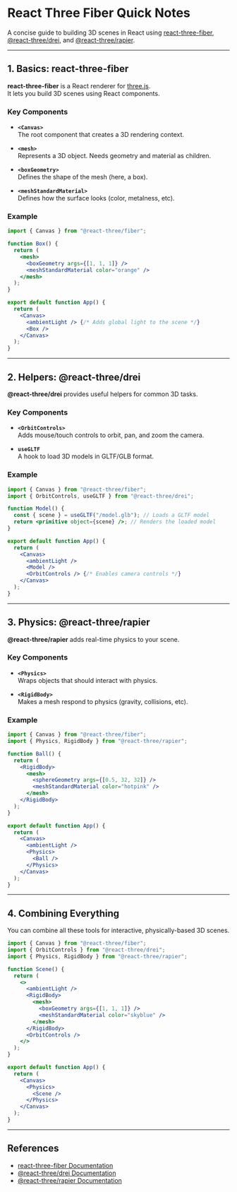 # React Three Fiber Quick Notes

A concise guide to building 3D scenes in React using [react-three-fiber](https://docs.pmnd.rs/react-three-fiber), [@react-three/drei](https://github.com/pmndrs/drei), and [@react-three/rapier](https://github.com/pmndrs/react-three-rapier).

---

## 1. Basics: react-three-fiber

**react-three-fiber** is a React renderer for [three.js](https://threejs.org/).  
It lets you build 3D scenes using React components.

### Key Components

- **`<Canvas>`**  
  The root component that creates a 3D rendering context.

- **`<mesh>`**  
  Represents a 3D object. Needs geometry and material as children.

- **`<boxGeometry>`**  
  Defines the shape of the mesh (here, a box).

- **`<meshStandardMaterial>`**  
  Defines how the surface looks (color, metalness, etc).

### Example

```jsx
import { Canvas } from "@react-three/fiber";

function Box() {
  return (
    <mesh>
      <boxGeometry args={[1, 1, 1]} />
      <meshStandardMaterial color="orange" />
    </mesh>
  );
}

export default function App() {
  return (
    <Canvas>
      <ambientLight /> {/* Adds global light to the scene */}
      <Box />
    </Canvas>
  );
}
```

---

## 2. Helpers: @react-three/drei

**@react-three/drei** provides useful helpers for common 3D tasks.

### Key Components

- **`<OrbitControls>`**  
  Adds mouse/touch controls to orbit, pan, and zoom the camera.

- **`useGLTF`**  
  A hook to load 3D models in GLTF/GLB format.

### Example

```jsx
import { Canvas } from "@react-three/fiber";
import { OrbitControls, useGLTF } from "@react-three/drei";

function Model() {
  const { scene } = useGLTF("/model.glb"); // Loads a GLTF model
  return <primitive object={scene} />; // Renders the loaded model
}

export default function App() {
  return (
    <Canvas>
      <ambientLight />
      <Model />
      <OrbitControls /> {/* Enables camera controls */}
    </Canvas>
  );
}
```

---

## 3. Physics: @react-three/rapier

**@react-three/rapier** adds real-time physics to your scene.

### Key Components

- **`<Physics>`**  
  Wraps objects that should interact with physics.

- **`<RigidBody>`**  
  Makes a mesh respond to physics (gravity, collisions, etc).

### Example

```jsx
import { Canvas } from "@react-three/fiber";
import { Physics, RigidBody } from "@react-three/rapier";

function Ball() {
  return (
    <RigidBody>
      <mesh>
        <sphereGeometry args={[0.5, 32, 32]} />
        <meshStandardMaterial color="hotpink" />
      </mesh>
    </RigidBody>
  );
}

export default function App() {
  return (
    <Canvas>
      <ambientLight />
      <Physics>
        <Ball />
      </Physics>
    </Canvas>
  );
}
```

---

## 4. Combining Everything

You can combine all these tools for interactive, physically-based 3D scenes.

```jsx
import { Canvas } from "@react-three/fiber";
import { OrbitControls } from "@react-three/drei";
import { Physics, RigidBody } from "@react-three/rapier";

function Scene() {
  return (
    <>
      <ambientLight />
      <RigidBody>
        <mesh>
          <boxGeometry args={[1, 1, 1]} />
          <meshStandardMaterial color="skyblue" />
        </mesh>
      </RigidBody>
      <OrbitControls />
    </>
  );
}

export default function App() {
  return (
    <Canvas>
      <Physics>
        <Scene />
      </Physics>
    </Canvas>
  );
}
```

---

## References

- [react-three-fiber Documentation](https://docs.pmnd.rs/react-three-fiber)
- [@react-three/drei Documentation](https://github.com/pmndrs/drei)
- [@react-three/rapier Documentation](https://github.com/pmndrs/react-three-rapier)
